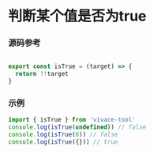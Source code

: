 # 判断某个值是否为true

### 源码参考

```js

export const isTrue = (target) => {
  return !!target
}
```

### 示例

```js
import { isTrue } from 'vivace-tool'
console.log(isTrue(undefined)) // false
console.log(isTrue(0)) // false
console.log(isTrue({})) // true
```